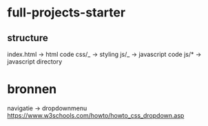 # full-projects-starter

## structure

index.html -> html code
css/_ -> styling
js/_ -> javascript code
js/\* -> javascript directory

# bronnen

navigatie -> dropdownmenu
https://www.w3schools.com/howto/howto_css_dropdown.asp
